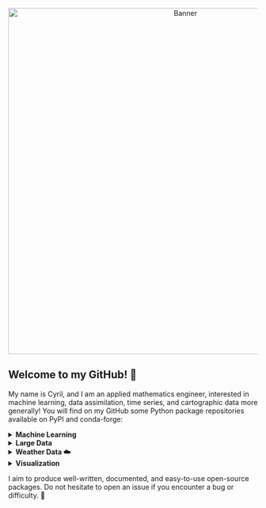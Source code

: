 <p align="center">
  <img src="https://github.com/CyrilJl/CyrilJl/blob/main/banner.gif" alt="Banner" width="700">
</p>

## Welcome to my GitHub! 👋

My name is Cyril, and I am an applied mathematics engineer, interested in machine learning, data assimilation, time series, and cartographic data more generally! You will find on my GitHub some Python package repositories available on PyPI and conda-forge:

<details>
<summary><strong>Machine Learning</strong></summary>

- **[optimask](https://github.com/CyrilJl/optimask)**: For managing missing data in arrays. Allows maximizing the number of valid data before learning a model.
- **[timefiller](https://github.com/CyrilJl/timefiller)**: For imputing missing data in a block of correlated time series, or forecasting with covariates containing missing data. An easy-to-implement and efficient package, based on optimask.
- **[apyxl](https://github.com/CyrilJl/apyxl)**: A simple wrapper around xgboost, shap, and hyperopt to produce explainable non-linear regressions in one line of code. apyxl is not intended for production but rather as an aid to understanding or a first approach to a dataset.

</details>

<details>
<summary><strong>Large Data</strong></summary>

- **[batchstats](https://github.com/CyrilJl/batchstats)**: The extension of numpy for calculating statistics of large data larger than available memory or for data arriving in batches.

</details>

<details>
<summary><strong>Weather Data ☁️</strong></summary>

- **[meteofetch](https://github.com/CyrilJl/meteofetch)**: A client for Météo-France data available on [https://meteo.data.gouv.fr/](https://meteo.data.gouv.fr/). Usable immediately because it does not require an API key.
- **[isd-fetch](https://github.com/CyrilJl/isd-fetch)**: To retrieve ground weather observations across the globe.

</details>

<details>
<summary><strong>Visualization</strong></summary>

- **[mapflow](https://github.com/CyrilJl/mapflow)**: A package to export spatio-temporal xarray.DataArray as video files, ideal for better understanding the data and the underlying physical phenomena.

</details>

I aim to produce well-written, documented, and easy-to-use open-source packages. Do not hesitate to open an issue if you encounter a bug or difficulty. 🙂
